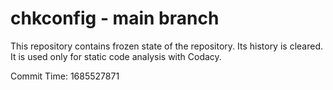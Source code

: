 # chkconfig - main branch

This repository contains frozen state of the repository.
Its history is cleared. It is used only for static code
analysis with Codacy.

Commit Time: 1685527871